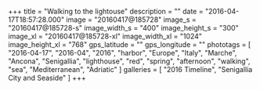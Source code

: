 +++
title = "Walking to the lightouse"
description = ""
date = "2016-04-17T18:57:28.000"
image = "20160417@185728"
image_s = "20160417@185728-s"
image_width_s = "400"
image_height_s = "300"
image_xl = "20160417@185728-xl"
image_width_xl = "1024"
image_height_xl = "768"
gps_latitude = ""
gps_longitude = ""
phototags = [ "2016-04-17", "2016-04", "2016", "harbor", "Europe", "Italy", "Marche", "Ancona", "Senigallia", "lighthouse", "red", "spring", "afternoon", "walking", "sea", "Mediterranean", "Adriatic" ]
galleries = [ "2016 Timeline", "Senigallia City and Seaside" ]
+++
